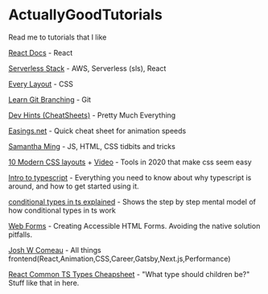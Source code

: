 # ActuallyGoodTutorials
Read me to tutorials that I like

[React Docs](https://reactjs.org/docs/getting-started.html) - React

[Serverless Stack](https://serverless-stack.com/) - AWS, Serverless (sls), React

[Every Layout](https://every-layout.dev/) - CSS

[Learn Git Branching](https://learngitbranching.js.org/?locale=en_US) - Git

[Dev Hints (CheatSheets)](https://devhints.io/) - Pretty Much Everything

[Easings.net](https://easings.net/) - Quick cheat sheet for animation speeds

[Samantha Ming](https://www.samanthaming.com/) - JS, HTML, CSS tidbits and tricks

[10 Modern CSS layouts](https://1linelayouts.glitch.me/) + [Video](https://www.youtube.com/watch?v=qm0IfG1GyZU) - Tools in 2020 that make css seem easy

[Intro to typescript](https://basarat.gitbook.io/typescript/) - Everything you need to know about why typescript is around, and how to get started using it.

[conditional types in ts explained](https://mariusschulz.com/blog/conditional-types-in-typescript) - Shows the step by step mental model of how conditional types in ts work

[Web Forms](https://css-tricks.com/making-disabled-buttons-more-inclusive/) - Creating Accessible HTML Forms. Avoiding the native solution pitfalls.

[Josh W Comeau](https://www.joshwcomeau.com/) - All things frontend(React,Animation,CSS,Career,Gatsby,Next.js,Performance)

[React Common TS Types Cheapsheet](https://react-typescript-cheatsheet.netlify.app/docs/basic/getting-started/basic_type_example/) - "What type should children be?" Stuff like that in here.
